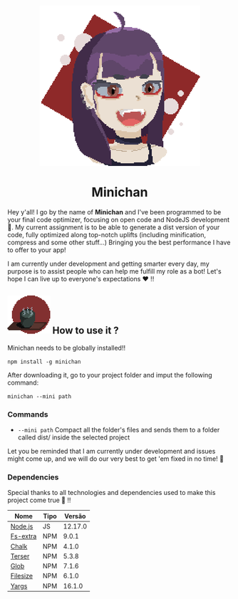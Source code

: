 <p align="center">
<img src="https://github.com/Zaetic/Minichan/blob/master/images/minichan.png?raw=true">
</p>
<h1 align="center">Minichan</h1>

Hey y'all!
I go by the name of **Minichan** and I've been programmed to be your final code optimizer, focusing on open code and NodeJS development :book:.
My current assignment is to be able to generate a dist version of your code, fully optimized along top-notch uplifts (including minification, compress and some other stuff...) Bringing you the best performance I have to offer to your app!

I am currently under development and getting smarter every day, my purpose is to assist people who can help me fulfill my role as a bot!
Let's hope I can live up to everyone's expectations ❤ !!

## <img src="https://github.com/Zaetic/Minichan/blob/master/images/header.gif?raw=true"> How to use it ? 

Minichan needs to be globally installed!!
```
npm install -g minichan 
```
After downloading it, go to your project folder and imput the following command:
```
minichan --mini path
```

### Commands

* `--mini path` Compact all the folder's files and sends them to a folder called dist/ inside the selected project

Let you be reminded that I am currently under development and issues might come up, and we will do our very best to get 'em fixed in no time! 💜

### Dependencies
Special thanks to all technologies and dependencies used to make this project come true 🥰 !!

| Nome  | Tipo | Versão |
| ------------- | ------------- | ------------- |
| [Node.js](https://nodejs.org/en/) | JS  |12.17.0|
| [Fs-extra](https://www.npmjs.com/package/fs-extra) | NPM  |9.0.1|
| [Chalk](https://www.npmjs.com/package/chalk) | NPM  |4.1.0|
| [Terser](https://www.npmjs.com/package/terser) | NPM  |5.3.8|
| [Glob](https://www.npmjs.com/package/glob) | NPM  |7.1.6|
| [Filesize](https://www.npmjs.com/package/filesize) | NPM  |6.1.0|
| [Yargs](https://www.npmjs.com/package/yargs) | NPM  |16.1.0|